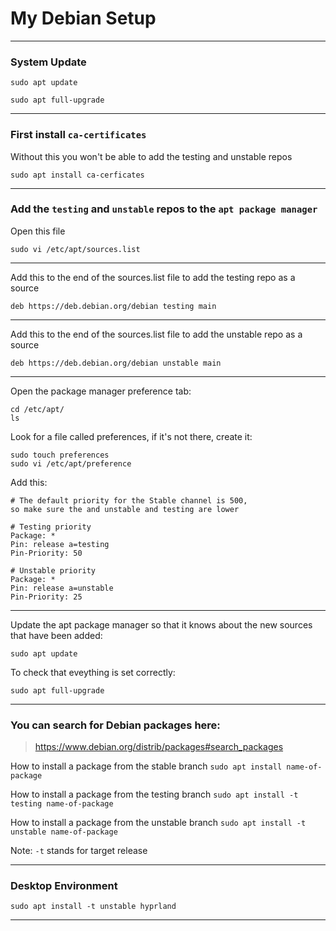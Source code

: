 # My Debian Setup
_______________________________________________________________________________
### System Update

```
sudo apt update
```

```
sudo apt full-upgrade
```
_______________________________________________________________________________
### First install `ca-certificates`

Without this you won't be able to add the testing and unstable repos

```
sudo apt install ca-cerficates
```
_______________________________________________________________________________
### Add the `testing` and `unstable` repos to the `apt package manager`

Open this file
```
sudo vi /etc/apt/sources.list
```
_______________________________________________________________________________

Add this to the end of the sources.list file to 
add the testing repo as a source
```
deb https://deb.debian.org/debian testing main
```
_______________________________________________________________________________

Add this to the end of the sources.list file to add the unstable 
repo as a source
```
deb https://deb.debian.org/debian unstable main
```
_______________________________________________________________________________

Open the package manager preference tab:

```
cd /etc/apt/
ls
```

Look for a file called preferences, if it's not there, create it:

```
sudo touch preferences
sudo vi /etc/apt/preference
```

Add this:
```
# The default priority for the Stable channel is 500,
so make sure the and unstable and testing are lower

# Testing priority
Package: *
Pin: release a=testing
Pin-Priority: 50

# Unstable priority
Package: *
Pin: release a=unstable
Pin-Priority: 25
```
_______________________________________________________________________________

Update the apt package manager so that it knows about the new sources that
have been added:

```
sudo apt update
```

To check that eveything is set correctly:

```
sudo apt full-upgrade
```
_______________________________________________________________________________

### You can search for Debian packages here:

> https://www.debian.org/distrib/packages#search_packages

How to install a package from the stable branch
`sudo apt install name-of-package`

How to install a package from the testing branch
`sudo apt install -t testing name-of-package`

How to install a package from the unstable branch 
`sudo apt install -t unstable name-of-package`


Note: `-t` stands for target release

_______________________________________________________________________________
### Desktop Environment

```
sudo apt install -t unstable hyprland
```

_______________________________________________________________________________
